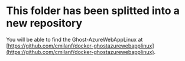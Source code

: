 # This folder has been splitted into a new repository
You will be able to find the Ghost-AzureWebAppLinux at [https://github.com/cmilanf/docker-ghostazurewebapplinux](https://github.com/cmilanf/docker-ghostazurewebapplinux).